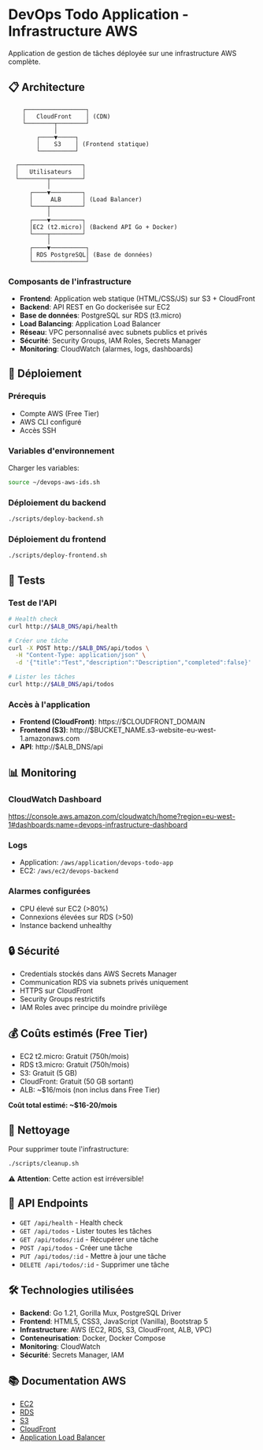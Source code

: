 # DevOps Todo Application - Infrastructure AWS

Application de gestion de tâches déployée sur une infrastructure AWS complète.

## 📋 Architecture

```
    ┌─────────────────┐
    │   CloudFront    │ (CDN)
    └────────┬────────┘
             │
        ┌────▼─────┐
        │    S3    │ (Frontend statique)
        └──────────┘

  ┌──────────────────┐
  │   Utilisateurs   │
  └────────┬─────────┘
           │
      ┌────▼─────────┐
      │     ALB      │ (Load Balancer)
      └────┬─────────┘
           │
      ┌────▼─────────┐
      │EC2 (t2.micro)│ (Backend API Go + Docker)
      └────┬─────────┘
           │
      ┌────▼──────────┐
      │ RDS PostgreSQL│ (Base de données)
      └───────────────┘
```

### Composants de l'infrastructure

- **Frontend**: Application web statique (HTML/CSS/JS) sur S3 + CloudFront
- **Backend**: API REST en Go dockerisée sur EC2
- **Base de données**: PostgreSQL sur RDS (t3.micro)
- **Load Balancing**: Application Load Balancer
- **Réseau**: VPC personnalisé avec subnets publics et privés
- **Sécurité**: Security Groups, IAM Roles, Secrets Manager
- **Monitoring**: CloudWatch (alarmes, logs, dashboards)

## 🚀 Déploiement

### Prérequis

- Compte AWS (Free Tier)
- AWS CLI configuré
- Accès SSH

### Variables d'environnement

Charger les variables:
```bash
source ~/devops-aws-ids.sh
```

### Déploiement du backend

```bash
./scripts/deploy-backend.sh
```

### Déploiement du frontend

```bash
./scripts/deploy-frontend.sh
```

## 🧪 Tests

### Test de l'API

```bash
# Health check
curl http://$ALB_DNS/api/health

# Créer une tâche
curl -X POST http://$ALB_DNS/api/todos \
  -H "Content-Type: application/json" \
  -d '{"title":"Test","description":"Description","completed":false}'

# Lister les tâches
curl http://$ALB_DNS/api/todos
```

### Accès à l'application

- **Frontend (CloudFront)**: https://$CLOUDFRONT_DOMAIN
- **Frontend (S3)**: http://$BUCKET_NAME.s3-website-eu-west-1.amazonaws.com
- **API**: http://$ALB_DNS/api

## 📊 Monitoring

### CloudWatch Dashboard
https://console.aws.amazon.com/cloudwatch/home?region=eu-west-1#dashboards:name=devops-infrastructure-dashboard

### Logs
- Application: `/aws/application/devops-todo-app`
- EC2: `/aws/ec2/devops-backend`

### Alarmes configurées
- CPU élevé sur EC2 (>80%)
- Connexions élevées sur RDS (>50)
- Instance backend unhealthy

## 🔒 Sécurité

- Credentials stockés dans AWS Secrets Manager
- Communication RDS via subnets privés uniquement
- HTTPS sur CloudFront
- Security Groups restrictifs
- IAM Roles avec principe du moindre privilège

## 💰 Coûts estimés (Free Tier)

- EC2 t2.micro: Gratuit (750h/mois)
- RDS t3.micro: Gratuit (750h/mois)
- S3: Gratuit (5 GB)
- CloudFront: Gratuit (50 GB sortant)
- ALB: ~$16/mois (non inclus dans Free Tier)

**Coût total estimé: ~$16-20/mois**

## 🧹 Nettoyage

Pour supprimer toute l'infrastructure:

```bash
./scripts/cleanup.sh
```

⚠️ **Attention**: Cette action est irréversible!

## 📝 API Endpoints

- `GET /api/health` - Health check
- `GET /api/todos` - Lister toutes les tâches
- `GET /api/todos/:id` - Récupérer une tâche
- `POST /api/todos` - Créer une tâche
- `PUT /api/todos/:id` - Mettre à jour une tâche
- `DELETE /api/todos/:id` - Supprimer une tâche

## 🛠️ Technologies utilisées

- **Backend**: Go 1.21, Gorilla Mux, PostgreSQL Driver
- **Frontend**: HTML5, CSS3, JavaScript (Vanilla), Bootstrap 5
- **Infrastructure**: AWS (EC2, RDS, S3, CloudFront, ALB, VPC)
- **Conteneurisation**: Docker, Docker Compose
- **Monitoring**: CloudWatch
- **Sécurité**: Secrets Manager, IAM

## 📚 Documentation AWS

- [EC2](https://docs.aws.amazon.com/ec2/)
- [RDS](https://docs.aws.amazon.com/rds/)
- [S3](https://docs.aws.amazon.com/s3/)
- [CloudFront](https://docs.aws.amazon.com/cloudfront/)
- [Application Load Balancer](https://docs.aws.amazon.com/elasticloadbalancing/latest/application/)